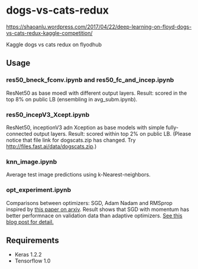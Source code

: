 # dogs-vs-cats-redux

https://shaoanlu.wordpress.com/2017/04/22/deep-learning-on-floyd-dogs-vs-cats-redux-kaggle-competition/

Kaggle dogs vs cats redux on flyodhub

## Usage

### res50_bneck_fconv.ipynb and res50_fc_and_incep.ipynb

ResNet50 as base moedl with different output layers. Result: scored in the top 8% on public LB (ensembling in avg_subm.ipynb).



### res50_incepV3_Xcept.ipynb

ResNet50, inceptionV3 adn Xception as base models with simple fully-connected output layers. Result: scored within top 2% on public LB. (Please notice that file link for dogscats.zip has changed. Try http://files.fast.ai/data/dogscats.zip.)



### knn_image.ipynb

Average test image predictions using k-Nearest-neighbors.



### opt_experiment.ipynb
Comparisons between optimizers: SGD, Adam Nadam and RMSprop inspired by [this paper on arxiv](https://arxiv.org/abs/1705.08292). Result shows that SGD with momentum has better performnace on validation data than adaptive optimizers. [See this blog post for detail.](https://shaoanlu.wordpress.com/2017/05/29/sgd-all-which-one-is-the-best-optimizer-dogs-vs-cats-toy-experiment/)

## Requirements

* Keras 1.2.2
* Tensorflow 1.0

